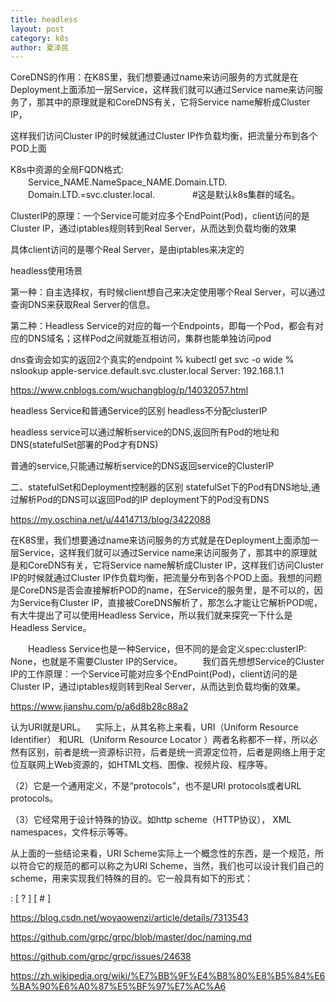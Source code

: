 ```yaml
---
title: headless
layout: post
category: k8s
author: 夏泽民
---
```

CoreDNS的作用：在K8S里，我们想要通过name来访问服务的方式就是在Deployment上面添加一层Service，这样我们就可以通过Service name来访问服务了，那其中的原理就是和CoreDNS有关，它将Service name解析成Cluster IP，

这样我们访问Cluster IP的时候就通过Cluster IP作负载均衡，把流量分布到各个POD上面

K8s中资源的全局FQDN格式:
　　Service_NAME.NameSpace_NAME.Domain.LTD.
　　Domain.LTD.=svc.cluster.local.　　　　 #这是默认k8s集群的域名。

ClusterIP的原理：一个Service可能对应多个EndPoint(Pod)，client访问的是Cluster IP，通过iptables规则转到Real Server，从而达到负载均衡的效果

具体client访问的是哪个Real Server，是由iptables来决定的
<!-- more -->
headless使用场景

第一种：自主选择权，有时候client想自己来决定使用哪个Real Server，可以通过查询DNS来获取Real Server的信息。

第二种：Headless Service的对应的每一个Endpoints，即每一个Pod，都会有对应的DNS域名；这样Pod之间就能互相访问，集群也能单独访问pod

dns查询会如实的返回2个真实的endpoint
% kubectl get svc -o wide
% nslookup apple-service.default.svc.cluster.local
Server:		192.168.1.1

https://www.cnblogs.com/wuchangblog/p/14032057.html

headless Service和普通Service的区别
headless不分配clusterIP

headless service可以通过解析service的DNS,返回所有Pod的地址和DNS(statefulSet部署的Pod才有DNS)

普通的service,只能通过解析service的DNS返回service的ClusterIP


二、statefulSet和Deployment控制器的区别
statefulSet下的Pod有DNS地址,通过解析Pod的DNS可以返回Pod的IP
deployment下的Pod没有DNS

https://my.oschina.net/u/4414713/blog/3422088

在K8S里，我们想要通过name来访问服务的方式就是在Deployment上面添加一层Service，这样我们就可以通过Service name来访问服务了，那其中的原理就是和CoreDNS有关，它将Service name解析成Cluster IP，这样我们访问Cluster IP的时候就通过Cluster IP作负载均衡，把流量分布到各个POD上面。我想的问题是CoreDNS是否会直接解析POD的name，在Service的服务里，是不可以的，因为Service有Cluster IP，直接被CoreDNS解析了，那怎么才能让它解析POD呢，有大牛提出了可以使用Headless Service，所以我们就来探究一下什么是Headless Service。

  Headless Service也是一种Service，但不同的是会定义spec:clusterIP: None，也就是不需要Cluster IP的Service。
  我们首先想想Service的Cluster IP的工作原理：一个Service可能对应多个EndPoint(Pod)，client访问的是Cluster IP，通过iptables规则转到Real Server，从而达到负载均衡的效果。


https://www.jianshu.com/p/a6d8b28c88a2


认为URI就是URL。
   实际上，从其名称上来看，URI（Uniform Resource Identifier） 和URL（Uniform Resource Locator ）两者名称都不一样，所以必然有区别，前者是统一资源标识符，后者是统一资源定位符，后者是网络上用于定位互联网上Web资源的，如HTML文档、图像、视频片段、程序等。

（2）它是一个通用定义，不是“protocols”，也不是URI protocols或者URL protocols。

（3）它经常用于设计特殊的协议。如http scheme（HTTP协议）， XML namespaces，文件标示等等。

从上面的一些结论来看，URI Scheme实际上一个概念性的东西，是一个规范，所以符合它的规范的都可以称之为URI Scheme，当然，我们也可以设计我们自己的scheme，用来实现我们特殊的目的。它一般具有如下的形式：


<scheme name> : <hierarchical part> [ ? <query> ] [ # <fragment> ]


https://blog.csdn.net/woyaowenzi/article/details/7313543

https://github.com/grpc/grpc/blob/master/doc/naming.md

https://github.com/grpc/grpc/issues/24638

https://zh.wikipedia.org/wiki/%E7%BB%9F%E4%B8%80%E8%B5%84%E6%BA%90%E6%A0%87%E5%BF%97%E7%AC%A6

